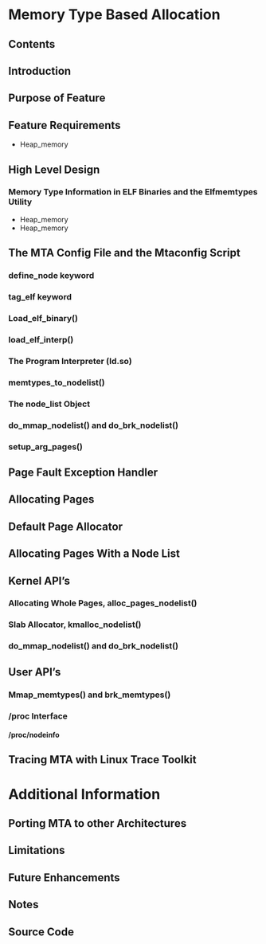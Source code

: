 # Memory Type Based Allocation
## Contents
## Introduction
## Purpose of Feature
## Feature Requirements
* Heap_memory
## High Level Design
### Memory Type Information in ELF Binaries and the Elfmemtypes Utility
* Heap_memory
* Heap_memory
## The MTA Config File and the Mtaconfig Script
### define\_node keyword
### tag\_elf keyword
### Load\_elf\_binary()
### load\_elf\_interp()
### The Program Interpreter (ld.so)
### memtypes\_to\_nodelist()
### The node\_list Object
### do\_mmap\_nodelist() and do\_brk\_nodelist()
### setup\_arg\_pages()
## Page Fault Exception Handler
## Allocating Pages
## Default Page Allocator
## Allocating Pages With a Node List
## Kernel API’s
### Allocating Whole Pages, alloc\_pages\_nodelist()
### Slab Allocator, kmalloc\_nodelist()
### do\_mmap\_nodelist() and do\_brk\_nodelist()
## User API’s
### Mmap\_memtypes() and brk\_memtypes()
### /proc Interface
#### /proc/nodeinfo
## Tracing MTA with Linux Trace Toolkit
# Additional Information
## Porting MTA to other Architectures
## Limitations
## Future Enhancements
## Notes
## Source Code
